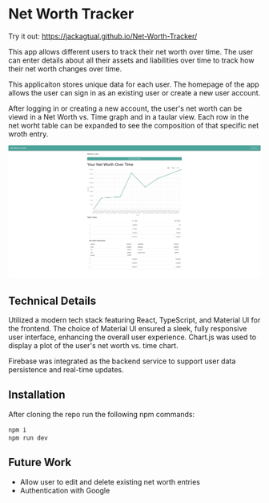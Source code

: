# Net Worth Tracker

Try it out: https://jackagtual.github.io/Net-Worth-Tracker/

This app allows different users to track their net worth over time. The user can enter details about all their assets and liabilities over time to track how their net worth changes over time.

This applicaiton stores unique data for each user. The homepage of the app allows the user can sign in as an existing user or create a new user account.

After logging in or creating a new account, the user's net worth can be viewd in a Net Worth vs. Time graph and in a taular view. Each row in the net worht table can be expanded to see the composition of that specific net wroth entry.

![Homepage](./assets/HomepageScreenshot.png)

## Technical Details

Utilized a modern tech stack featuring React, TypeScript, and Material UI for the frontend. The choice of Material UI ensured a sleek, fully responsive user interface, enhancing the overall user experience. Chart.js was used to display a plot of the user's net worth vs. time chart.

Firebase was integrated as the backend service to support user data persistence and real-time updates.

## Installation

After cloning the repo run the following npm commands:

```
npm i
npm run dev
```

## Future Work

- Allow user to edit and delete existing net worth entries
- Authentication with Google
